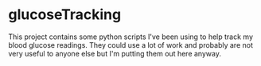 # glucoseTracking

This project contains some python scripts I've been using to help track my blood glucose readings.  They could use a lot of work and probably are not very useful to anyone else but I'm putting them out here anyway.
